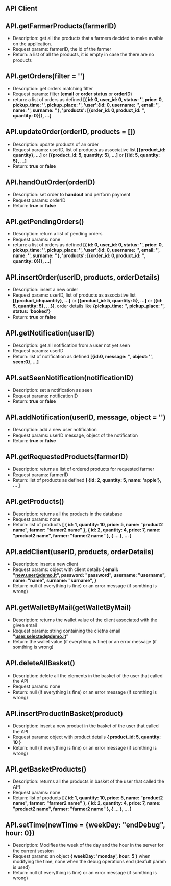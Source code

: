 ## API Client

## API.getFarmerProducts(farmerID)
  * Description: get all the products that a farmers decided to make avaible on
    the application.
  * Request params: farmerID, the id of the farmer 
  * Return: a list of all the products, it is empty in case the there are no
    products

## API.getOrders(filter = '')

* Description: get orders matching filter
* Request params: filter (**email** or **order status** or **orderID**)
* return: a list of orders as defined **[{ id: 0, user_id: 0, status: '', price: 0, pickup_time: '', pickup_place: '', 'user':{id: 0, username: '', email: '', name: '', surname: ''}, 'products': [{order_id: 0,product_id: '', quantity: 0}]}, ...]**

## API.updateOrder(orderID, products = [])

* Description: update products of an order
* Request params: userID, list of products as associative list **[{product_id: quantity}, ...]** or **[{product_id: 5, quantity: 5}, ...]** or **[{id: 5, quantity: 5}, ...]**
* Return: **true** or **false**

## API.handOutOrder(orderID)

* Description: set order to **handout** and perform payment
* Request params: orderID
* Return: **true** or **false**

## API.getPendingOrders()

* Description: return a list of pending orders
* Request params: none
* return: a list of orders as defined **[{ id: 0, user_id: 0, status: '', price: 0, pickup_time: '', pickup_place: '', 'user':{id: 0, username: '', email: '', name: '', surname: ''}, 'products': [{order_id: 0,product_id: '', quantity: 0}]}, ...]**

## API.insertOrder(userID, products, orderDetails)

* Description: insert a new order
* Request params: userID, list of products as associative list **[{product_id:quantity}, ...]** or **[{product_id: 5, quantity: 5}, ...]** or **[{id: 5, quantity: 5}, ...}]**, order details like **{pickup_time: '', pickup_place: '', status: 'booked'}**
* Return: **true** or **false**

## API.getNotification(userID)
* Description: get all notification from a user not yet seen
* Request params: userID
* Return: list of notification as defined **[{id:0, message: '', object: '', seen:0}, ...]**

## API.setSeenNotification(notificationID)
* Description: set a notification as seen
* Request params: notificationID
* Return: **true** or **false**

## API.addNotification(userID, message, object = '')
* Description: add a new user notification
* Request params: userID message, object of the notification
* Return: **true** or **false**

## API.getRequestedProducts(farmerID)

* Description: returns a list of ordered products for requested farmer
* Request params: farmerID
* Return: list of products as defined **[ {id: 2, quantity: 5, name: 'apple'}, ... ]**

## API.getProducts()

* Description: returns all the products in the database
* Request params: none
* Return: list of products **[ { id: 1, quantity: 10, price: 5, name: "product2 name", farmer: "farmer2 name" }, { id: 2, quantity: 4, price: 7, name: "product2 name", farmer: "farmer2 name" }, { ... }, ... ]**

## API.addClient(userID, products, orderDetails)

* Description: insert a new client
* Request params: object with client details **{ email: "new.user@demo.it", password: "password", username: "username", name: "name", surname: "surname", }**
* Return: null (if everything is fine) or an error message (if somthing is wrong)

## API.getWalletByMail(getWalletByMail)

* Description: returns the wallet value of the client associated with the given email
* Request params: string containing the clietns email **"user.selected@demo.it"**
* Return: the wallet value (if everything is fine) or an error message (if somthing is wrong)

## API.deleteAllBasket()

* Description: delete all the elements in the basket of the user that called the API
* Request params: none
* Return: null (if everything is fine) or an error message (if somthing is wrong)

## API.insertProductInBasket(product)

* Description: insert a new product in the basket of the user that called the API
* Request params: object with product details **{ product_id: 5, quantity: 10 }**
* Return: null (if everything is fine) or an error message (if somthing is wrong)

## API.getBasketProducts()

* Description: returns all the products in basket of the user that called the API
* Request params: none
* Return: list of products **[ { id: 1, quantity: 10, price: 5, name: "product2 name", farmer: "farmer2 name" }, { id: 2, quantity: 4, price: 7, name: "product2 name", farmer: "farmer2 name" }, { ... }, ... ]**

## API.setTime(newTime = {weekDay: "endDebug", hour: 0})

* Description: Modifies the week of the day and the hour in the server for the current session
* Request params: an object **{ weekDay: 'monday', hour: 5 }** when modifying the time, none when the debug operations end (deafult param is used)
* Return: null (if everything is fine) or an error message (if somthing is wrong)
